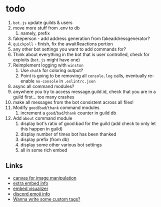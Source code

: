 # todo

1. `bot.js` update guilds & users
2. move more stuff from .env to db
   1. namely, prefix
3. fakeperson - add address generation from fakeaddressgenerator?
4. `quickpoll` - finish, fix the awaitReactions portion
5. any other bot settings you want to add commands for?
6. Think about everything in the bot that is user controlled, check for exploits (`bot.js` might have one)
7. Reimplement logging with `winston`
    1. Use `chalk` for coloring output?
    2. Point is going to be removing all `console.log` calls, eventually re-enable `no-console` in `.eslintrc.json`
8. async all command modules?
9.  anywhere you try to access message.guild.id, check that you are in a guild first... too many crashes
10. make all messages from the bot consistent across all files!
11. Modify `good`/`bad`/`thank` command modules
    1. increment a `good`/`bad`/`thank` counter in guild db
12. Add `about` command module
    1. display bot's ratio of good:bad for the guild (add check to only let this happen in guild)
    2. display number of times bot has been thanked
    3. display prefix (from db)
    4. display some other various bot settings
    5. all in some rich embed

## Links

- [canvas for image manipulation](https://discordjs.guide/popular-topics/canvas.html#setting-up-canvas)
- [extra embed info](https://discordjs.guide/popular-topics/embeds.html#embed-preview)
- [embed visualizer](https://leovoel.github.io/embed-visualizer/)
- [discord emoji info](https://github.com/AnIdiotsGuide/discordjs-bot-guide/blob/master/coding-guides/using-emojis.md)
- [Wanna write some custom tags?](https://developer.mozilla.org/en-US/docs/Web/JavaScript/Reference/Template_literals#Tagged_templates)
